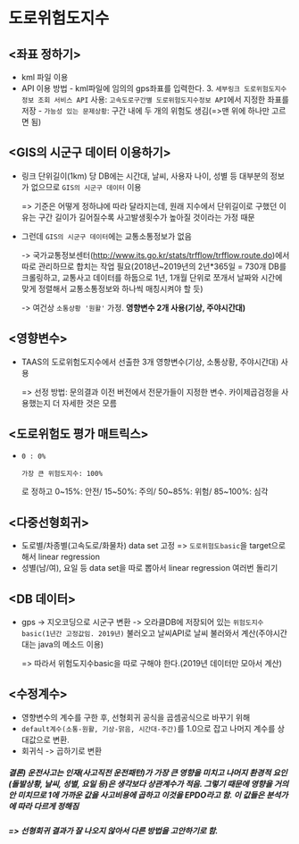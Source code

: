 # 도로위험도지수

## <좌표 정하기>

- kml 파일 이용
- API 이용 방법 - kml파일에 임의의 gps좌표를 입력한다.
  3. `세부링크 도로위험도지수정보 조회 서비스 API` 사용: `고속도로구간별 도로위험도지수정보 API`에서 지정한 좌표를 저장 - `가능성 있는 문제상황`: 구간 내에 두 개의 위험도 생김(=>맨 위에 하나만 고르면 됨)

## <GIS의 시군구 데이터 이용하기>

- 링크  단위길이(1km) 당 DB에는 시간대, 날씨, 사용자 나이, 성별 등 대부분의 정보가 없으므로 `GIS의 시군구 데이터` 이용

  => 기준은 어떻게 정하냐에 따라 달라지는데, 원래 지수에서 단위길이로 구했던 이유는 구간 길이가 길어질수록 사고발생횟수가 높아질 것이라는 가정 때문

- 그런데 `GIS의 시군구 데이터`에는 교통소통정보가 없음 

  ->  국가교통정보센터(http://www.its.go.kr/stats/trfflow/trfflow.route.do)에서 따로 관리하므로 합치는 작업 필요(2018년~2019년의 2년*365일 = 730개 DB를 크롤링하고, 교통사고 데이터를 하둡으로 1년, 1개월 단위로 쪼개서 날짜와 시간에 맞게 정렬해서 교통소통정보와 하나씩 매칭시켜야 할 듯)

  -> 여건상 `소통상황 '원활'` 가정. <b>영향변수 2개 사용(기상, 주야시간대)</b>

## <영향변수>

- TAAS의 도로위험도지수에서 선출한 3개 영향변수(기상, 소통상황, 주야시간대) 사용

  => 선정 방법: 문의결과 이전 버전에서 전문가들이 지정한 변수. 카이제곱검정을 사용했는지 더 자세한 것은 모름

## <도로위험도 평가 매트릭스>

- `0 : 0%`

  `가장 큰 위험도지수: 100%` 

  로 정하고 0~15%: 안전/ 15~50%: 주의/ 50~85%: 위험/ 85~100%: 심각

## <다중선형회귀>

- 도로별/차종별(고속도로/화물차) data set 고정 => `도로위험도basic`을 target으로 해서 linear regression
- 성별(남/여), 요일 등 data set을 따로 뽑아서 linear regression 여러번 돌리기

## <DB 데이터>

- gps -> 지오코딩으로 시군구 변환 -> 오라클DB에 저장되어 있는 `위험도지수basic(1년간 고정값임. 2019년)` 불러오고 날씨API로 날씨 불러와서 계산(주야시간대는 java의 메소드 이용)

  => 따라서 위험도지수basic을 따로 구해야 한다.(2019년 데이터만 모아서 계산)

## <수정계수>

- 영향변수의 계수를 구한 후, 선형회귀 공식을 곱셈공식으로 바꾸기 위해 
- `default계수(소통-원활, 기상-맑음, 시간대-주간)`를 1.0으로 잡고 나머지 계수를 상대값으로 변환.
- 회귀식 -> 곱하기로 변환

##### 결론)  운전사고는 인재(사고직전 운전패턴)가 가장 큰 영향을 미치고 나머지 환경적 요인(돌발상황, 날씨, 성별, 요일 등)은 생각보다 상관계수가 적음. 그렇기 때문에 영향을 거의 안 미치므로 1에 가까운 값을 사고비용에 곱하고  이것을 EPDO라고 함. 이 값들은 분석가에 따라 다르게 정해짐

##### => 선형회귀 결과가 잘 나오지 않아서 다른 방법을 고안하기로 함.